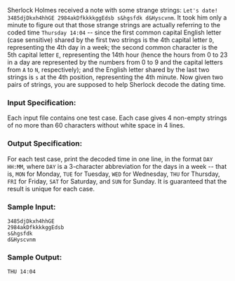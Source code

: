 <!-- Title
Dating (20)
-->
Sherlock Holmes received a note with some strange strings: `Let's date!
3485djDkxh4hhGE 2984akDfkkkkggEdsb s&hgsfdk d&Hyscvnm`. It took him only a
minute to figure out that those strange strings are actually referring to the
coded time `Thursday 14:04` \-- since the first common capital English letter
(case sensitive) shared by the first two strings is the 4th capital letter
`D`, representing the 4th day in a week; the second common character is the
5th capital letter `E`, representing the 14th hour (hence the hours from 0 to
23 in a day are represented by the numbers from 0 to 9 and the capital letters
from `A` to `N`, respectively); and the English letter shared by the last two
strings is `s` at the 4th position, representing the 4th minute. Now given two
pairs of strings, you are supposed to help Sherlock decode the dating time.

### Input Specification:

Each input file contains one test case. Each case gives 4 non-empty strings of
no more than 60 characters without white space in 4 lines.

### Output Specification:

For each test case, print the decoded time in one line, in the format `DAY
HH:MM`, where `DAY` is a 3-character abbreviation for the days in a week --
that is, `MON` for Monday, `TUE` for Tuesday, `WED` for Wednesday, `THU` for
Thursday, `FRI` for Friday, `SAT` for Saturday, and `SUN` for Sunday. It is
guaranteed that the result is unique for each case.

### Sample Input:

```
3485djDkxh4hhGE 
2984akDfkkkkggEdsb 
s&hgsfdk 
d&Hyscvnm
```

### Sample Output:

```
THU 14:04
```
